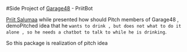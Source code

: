 #Side Project of [Garage48](http://garage48.org/events/startup-slalom-garage48-shared-economy) - PriitBot

[Priit Salumaa](https://www.facebook.com/salumaa) while presented how should Pitch members of Garage48 , demoPitched idea that he `wants to drink , but does not what to do it alone , so he needs a chatbot to talk to while he is drinking`. 

So this package is realization of pitch idea